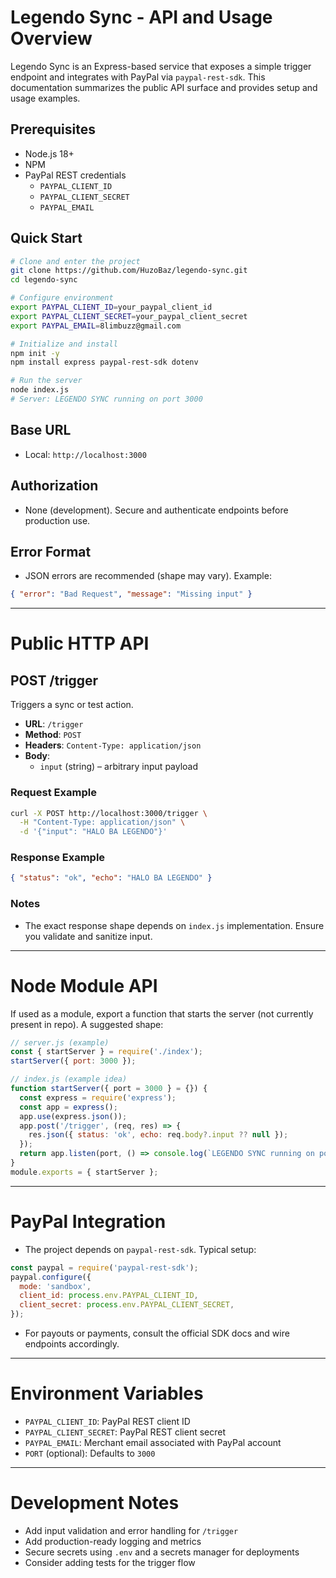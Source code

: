 # Legendo Sync - API and Usage Overview

Legendo Sync is an Express-based service that exposes a simple trigger endpoint and integrates with PayPal via `paypal-rest-sdk`. This documentation summarizes the public API surface and provides setup and usage examples.

## Prerequisites
- Node.js 18+
- NPM
- PayPal REST credentials
  - `PAYPAL_CLIENT_ID`
  - `PAYPAL_CLIENT_SECRET`
  - `PAYPAL_EMAIL`

## Quick Start

```bash
# Clone and enter the project
git clone https://github.com/HuzoBaz/legendo-sync.git
cd legendo-sync

# Configure environment
export PAYPAL_CLIENT_ID=your_paypal_client_id
export PAYPAL_CLIENT_SECRET=your_paypal_client_secret
export PAYPAL_EMAIL=8limbuzz@gmail.com

# Initialize and install
npm init -y
npm install express paypal-rest-sdk dotenv

# Run the server
node index.js
# Server: LEGENDO SYNC running on port 3000
```

## Base URL
- Local: `http://localhost:3000`

## Authorization
- None (development). Secure and authenticate endpoints before production use.

## Error Format
- JSON errors are recommended (shape may vary). Example:

```json
{ "error": "Bad Request", "message": "Missing input" }
```

---

# Public HTTP API

## POST /trigger
Triggers a sync or test action.

- **URL**: `/trigger`
- **Method**: `POST`
- **Headers**: `Content-Type: application/json`
- **Body**:
  - `input` (string) – arbitrary input payload

### Request Example
```bash
curl -X POST http://localhost:3000/trigger \
  -H "Content-Type: application/json" \
  -d '{"input": "HALO BA LEGENDO"}'
```

### Response Example
```json
{ "status": "ok", "echo": "HALO BA LEGENDO" }
```

### Notes
- The exact response shape depends on `index.js` implementation. Ensure you validate and sanitize input.

---

# Node Module API
If used as a module, export a function that starts the server (not currently present in repo). A suggested shape:

```js
// server.js (example)
const { startServer } = require('./index');
startServer({ port: 3000 });
```

```js
// index.js (example idea)
function startServer({ port = 3000 } = {}) {
  const express = require('express');
  const app = express();
  app.use(express.json());
  app.post('/trigger', (req, res) => {
    res.json({ status: 'ok', echo: req.body?.input ?? null });
  });
  return app.listen(port, () => console.log(`LEGENDO SYNC running on port ${port}`));
}
module.exports = { startServer };
```

---

# PayPal Integration
- The project depends on `paypal-rest-sdk`. Typical setup:

```js
const paypal = require('paypal-rest-sdk');
paypal.configure({
  mode: 'sandbox',
  client_id: process.env.PAYPAL_CLIENT_ID,
  client_secret: process.env.PAYPAL_CLIENT_SECRET,
});
```

- For payouts or payments, consult the official SDK docs and wire endpoints accordingly.

---

# Environment Variables
- `PAYPAL_CLIENT_ID`: PayPal REST client ID
- `PAYPAL_CLIENT_SECRET`: PayPal REST client secret
- `PAYPAL_EMAIL`: Merchant email associated with PayPal account
- `PORT` (optional): Defaults to `3000`

---

# Development Notes
- Add input validation and error handling for `/trigger`
- Add production-ready logging and metrics
- Secure secrets using `.env` and a secrets manager for deployments
- Consider adding tests for the trigger flow
